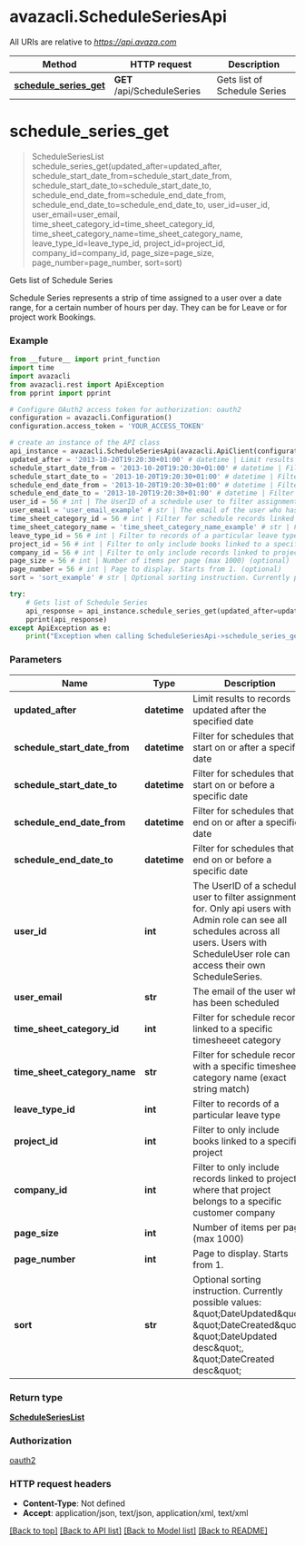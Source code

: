 # avazacli.ScheduleSeriesApi

All URIs are relative to *https://api.avaza.com*

Method | HTTP request | Description
------------- | ------------- | -------------
[**schedule_series_get**](ScheduleSeriesApi.md#schedule_series_get) | **GET** /api/ScheduleSeries | Gets list of Schedule Series


# **schedule_series_get**
> ScheduleSeriesList schedule_series_get(updated_after=updated_after, schedule_start_date_from=schedule_start_date_from, schedule_start_date_to=schedule_start_date_to, schedule_end_date_from=schedule_end_date_from, schedule_end_date_to=schedule_end_date_to, user_id=user_id, user_email=user_email, time_sheet_category_id=time_sheet_category_id, time_sheet_category_name=time_sheet_category_name, leave_type_id=leave_type_id, project_id=project_id, company_id=company_id, page_size=page_size, page_number=page_number, sort=sort)

Gets list of Schedule Series

Schedule Series represents a strip of time assigned to a user over a date range, for a certain number of hours per day. They can be for Leave or for project work Bookings.

### Example
```python
from __future__ import print_function
import time
import avazacli
from avazacli.rest import ApiException
from pprint import pprint

# Configure OAuth2 access token for authorization: oauth2
configuration = avazacli.Configuration()
configuration.access_token = 'YOUR_ACCESS_TOKEN'

# create an instance of the API class
api_instance = avazacli.ScheduleSeriesApi(avazacli.ApiClient(configuration))
updated_after = '2013-10-20T19:20:30+01:00' # datetime | Limit results to records updated after the specified date (optional)
schedule_start_date_from = '2013-10-20T19:20:30+01:00' # datetime | Filter for schedules that start on or after a specific date (optional)
schedule_start_date_to = '2013-10-20T19:20:30+01:00' # datetime | Filter for schedules that start on or before a specific date (optional)
schedule_end_date_from = '2013-10-20T19:20:30+01:00' # datetime | Filter for schedules that end on or after a specific date (optional)
schedule_end_date_to = '2013-10-20T19:20:30+01:00' # datetime | Filter for schedules that end on or before a specific date (optional)
user_id = 56 # int | The UserID of a schedule user to filter assignments for. Only api users with Admin role can see all schedules across all users. Users with ScheduleUser role can access their own ScheduleSeries. (optional)
user_email = 'user_email_example' # str | The email of the user who has been scheduled (optional)
time_sheet_category_id = 56 # int | Filter for schedule records linked to a specific timesheeet category (optional)
time_sheet_category_name = 'time_sheet_category_name_example' # str | Filter for schedule records with a specific timesheeet category name (exact string match) (optional)
leave_type_id = 56 # int | Filter to records of a particular leave type (optional)
project_id = 56 # int | Filter to only include books linked to a specific project (optional)
company_id = 56 # int | Filter to only include records linked to projects, where that project belongs to a specific customer company (optional)
page_size = 56 # int | Number of items per page (max 1000) (optional)
page_number = 56 # int | Page to display. Starts from 1. (optional)
sort = 'sort_example' # str | Optional sorting instruction. Currently possible values: \"DateUpdated\", \"DateCreated\", \"DateUpdated desc\", \"DateCreated desc\" (optional)

try:
    # Gets list of Schedule Series
    api_response = api_instance.schedule_series_get(updated_after=updated_after, schedule_start_date_from=schedule_start_date_from, schedule_start_date_to=schedule_start_date_to, schedule_end_date_from=schedule_end_date_from, schedule_end_date_to=schedule_end_date_to, user_id=user_id, user_email=user_email, time_sheet_category_id=time_sheet_category_id, time_sheet_category_name=time_sheet_category_name, leave_type_id=leave_type_id, project_id=project_id, company_id=company_id, page_size=page_size, page_number=page_number, sort=sort)
    pprint(api_response)
except ApiException as e:
    print("Exception when calling ScheduleSeriesApi->schedule_series_get: %s\n" % e)
```

### Parameters

Name | Type | Description  | Notes
------------- | ------------- | ------------- | -------------
 **updated_after** | **datetime**| Limit results to records updated after the specified date | [optional] 
 **schedule_start_date_from** | **datetime**| Filter for schedules that start on or after a specific date | [optional] 
 **schedule_start_date_to** | **datetime**| Filter for schedules that start on or before a specific date | [optional] 
 **schedule_end_date_from** | **datetime**| Filter for schedules that end on or after a specific date | [optional] 
 **schedule_end_date_to** | **datetime**| Filter for schedules that end on or before a specific date | [optional] 
 **user_id** | **int**| The UserID of a schedule user to filter assignments for. Only api users with Admin role can see all schedules across all users. Users with ScheduleUser role can access their own ScheduleSeries. | [optional] 
 **user_email** | **str**| The email of the user who has been scheduled | [optional] 
 **time_sheet_category_id** | **int**| Filter for schedule records linked to a specific timesheeet category | [optional] 
 **time_sheet_category_name** | **str**| Filter for schedule records with a specific timesheeet category name (exact string match) | [optional] 
 **leave_type_id** | **int**| Filter to records of a particular leave type | [optional] 
 **project_id** | **int**| Filter to only include books linked to a specific project | [optional] 
 **company_id** | **int**| Filter to only include records linked to projects, where that project belongs to a specific customer company | [optional] 
 **page_size** | **int**| Number of items per page (max 1000) | [optional] 
 **page_number** | **int**| Page to display. Starts from 1. | [optional] 
 **sort** | **str**| Optional sorting instruction. Currently possible values: \&quot;DateUpdated\&quot;, \&quot;DateCreated\&quot;, \&quot;DateUpdated desc\&quot;, \&quot;DateCreated desc\&quot; | [optional] 

### Return type

[**ScheduleSeriesList**](ScheduleSeriesList.md)

### Authorization

[oauth2](../README.md#oauth2)

### HTTP request headers

 - **Content-Type**: Not defined
 - **Accept**: application/json, text/json, application/xml, text/xml

[[Back to top]](#) [[Back to API list]](../README.md#documentation-for-api-endpoints) [[Back to Model list]](../README.md#documentation-for-models) [[Back to README]](../README.md)

